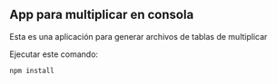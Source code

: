 ## App para multiplicar en consola

Esta es una aplicación para generar archivos de tablas de multiplicar


Ejecutar este comando:

```
npm install
```